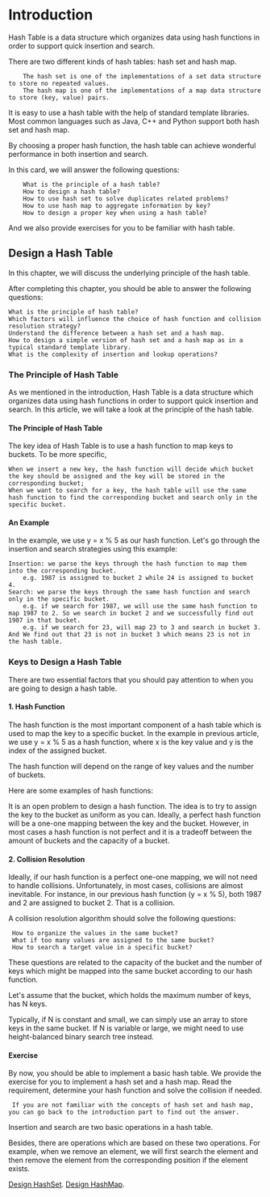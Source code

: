 # Introduction

Hash Table is a data structure which organizes data using hash functions in order to support quick insertion and search.

There are two different kinds of hash tables: hash set and hash map.

```
    The hash set is one of the implementations of a set data structure to store no repeated values.
    The hash map is one of the implementations of a map data structure to store (key, value) pairs.
```

It is easy to use a hash table with the help of standard template libraries. Most common languages such as Java, C++ and Python support both hash set and hash map.

By choosing a proper hash function, the hash table can achieve wonderful performance in both insertion and search.

In this card, we will answer the following questions:

```
    What is the principle of a hash table?
    How to design a hash table?
    How to use hash set to solve duplicates related problems?
    How to use hash map to aggregate information by key?
    How to design a proper key when using a hash table?
```

And we also provide exercises for you to be familiar with hash table.


## Design a Hash Table

In this chapter, we will discuss the underlying principle of the hash table.

After completing this chapter, you should be able to answer the following questions:

    What is the principle of hash table?
    Which factors will influence the choice of hash function and collision resolution strategy?
    Understand the difference between a hash set and a hash map.
    How to design a simple version of hash set and a hash map as in a typical standard template library.
    What is the complexity of insertion and lookup operations?

### The Principle of Hash Table
    
As we mentioned in the introduction,  Hash Table is a data structure which organizes data using hash functions in order to support quick insertion and search. In this article, we will take a look at the principle of the hash table.

 
#### The Principle of Hash Table

The key idea of Hash Table is to use a hash function to map keys to buckets. To be more specific,

    When we insert a new key, the hash function will decide which bucket the key should be assigned and the key will be stored in the corresponding bucket;
    When we want to search for a key, the hash table will use the same hash function to find the corresponding bucket and search only in the specific bucket.

 
#### An Example

In the example, we use y = x % 5 as our hash function. Let's go through the insertion and search strategies using this example:

    Insertion: we parse the keys through the hash function to map them into the corresponding bucket.
        e.g. 1987 is assigned to bucket 2 while 24 is assigned to bucket 4.
    Search: we parse the keys through the same hash function and search only in the specific bucket.
        e.g. if we search for 1987, we will use the same hash function to map 1987 to 2. So we search in bucket 2 and we successfully find out 1987 in that bucket.
        e.g. if we search for 23, will map 23 to 3 and search in bucket 3. And We find out that 23 is not in bucket 3 which means 23 is not in the hash table.

 ### Keys to Design a Hash Table
 
 There are two essential factors that you should pay attention to when you are going to design a hash table.
 
 #### 1. Hash Function
 
 The hash function is the most important component of a hash table which is used to map the key to a specific bucket. In the example in previous article, we use y = x % 5 as a hash function, where x is the key value and y is the index of the assigned bucket.
 
 The hash function will depend on the range of key values and the number of buckets.
 
 Here are some examples of hash functions:
 
 It is an open problem to design a hash function. The idea is to try to assign the key to the bucket as uniform as you can. Ideally, a perfect hash function will be a one-one mapping between the key and the bucket. However, in most cases a hash function is not perfect and it is a tradeoff between the amount of buckets and the capacity of a bucket.
 
  
 #### 2. Collision Resolution
 
 Ideally, if our hash function is a perfect one-one mapping, we will not need to handle collisions. Unfortunately, in most cases, collisions are almost inevitable. For instance, in our previous hash function (y = x % 5), both 1987 and 2 are assigned to bucket 2. That is a collision.
 
 A collision resolution algorithm should solve the following questions:
 
     How to organize the values in the same bucket?
     What if too many values are assigned to the same bucket?
     How to search a target value in a specific bucket?
 
 These questions are related to the capacity of the bucket and the number of keys which might be mapped into the same bucket according to our hash function.
 
 Let's assume that the bucket, which holds the maximum number of keys, has N keys.
 
 Typically, if N is constant and small, we can simply use an array to store keys in the same bucket. If N is variable or large, we might need to use height-balanced binary search tree instead.
 
  
 #### Exercise
 
 By now, you should be able to implement a basic hash table. We provide the exercise for you to implement a hash set and a hash map. Read the requirement, determine your hash function and solve the collision if needed. 
 
     If you are not familiar with the concepts of hash set and hash map, you can go back to the introduction part to find out the answer.
 
 Insertion and search are two basic operations in a hash table.
 
 Besides, there are operations which are based on these two operations. For example, when we remove an element, we will first search the element and then remove the element from the corresponding position if the element exists.
 
 [Design HashSet](Design%20HashSet.java).
 [Design HashMap](Design%20HashMap.java).